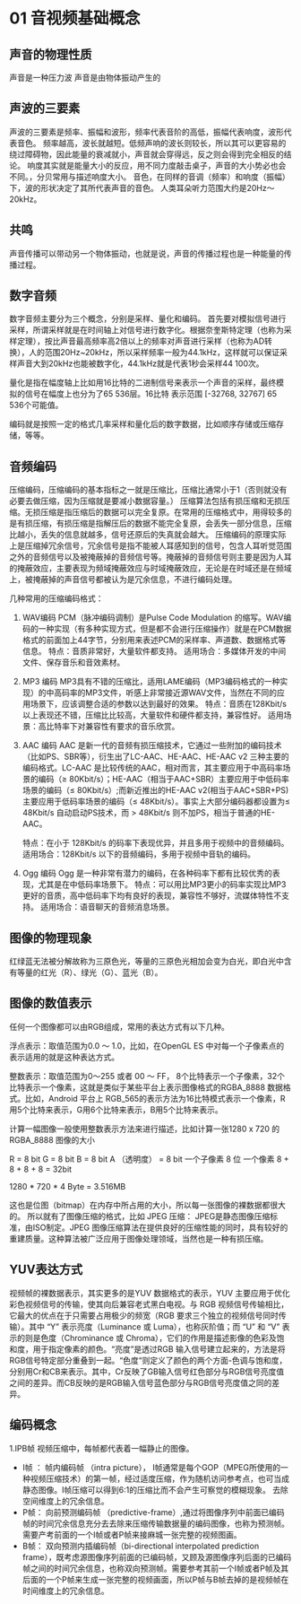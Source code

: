 # 01 音视频基础概念

## 声音的物理性质
声音是一种压力波 
声音是由物体振动产生的

## 声波的三要素
声波的三要素是频率、振幅和波形，频率代表音阶的高低，振幅代表响度，波形代表音色。
频率越高，波长就越短。低频声响的波长则较长，所以其可以更容易的绕过障碍物，因此能量的衰减就小，声音就会穿得远，反之则会得到完全相反的结论。
响度其实就是能量大小的反应，用不同力度敲击桌子，声音的大小势必也会不同。，分贝常用与描述响度大小。
音色，在同样的音调（频率）和响度（振幅）下，波的形状决定了其所代表声音的音色。
人类耳朵听力范围大约是20Hz～20kHz。

## 共鸣
声音传播可以带动另一个物体振动，也就是说，声音的传播过程也是一种能量的传播过程。

## 数字音频
数字音频主要分为三个概念，分别是采样、量化和编码。
首先要对模拟信号进行采样，所谓采样就是在时间轴上对信号进行数字化。根据奈奎斯特定理（也称为采样定理），按比声音最高频率高2倍以上的频率对声音进行采样（也称为AD转换），人的范围20Hz~20kHz，所以采样频率一般为44.1kHz，这样就可以保证采样声音大到20kHz也能被数字化，44.1kHz就是代表1秒会采样44 100次。

量化是指在幅度轴上比如用16比特的二进制信号来表示一个声音的采样，最终模拟的信号在幅度上也分为了65 536层。16比特 表示范围 [-32768, 32767] 65 536个可能值。

编码就是按照一定的格式几率采样和量化后的数字数据，比如顺序存储或压缩存储，等等。

## 音频编码
压缩编码，压缩编码的基本指标之一就是压缩比，压缩比通常小于1（否则就没有必要去做压缩，因为压缩就是要减小数据容量。）
压缩算法包括有损压缩和无损压缩。无损压缩是指压缩后的数据可以完全复原。在常用的压缩格式中，用得较多的是有损压缩，有损压缩是指解压后的数据不能完全复原，会丢失一部分信息，压缩比越小，丢失的信息就越多，信号还原后的失真就会越大。
压缩编码的原理实际上是压缩掉冗余信号，冗余信号是指不能被人耳感知到的信号，包含人耳听觉范围之外的音频信号以及被掩蔽掉的音频信号等。掩蔽掉的音频信号则主要是因为人耳的掩蔽效应，主要表现为频域掩蔽效应与时域掩蔽效应，无论是在时域还是在频域上，被掩蔽掉的声音信号都被认为是冗余信息，不进行编码处理。

几种常用的压缩编码格式：

1. WAV编码
	PCM（脉冲编码调制）是Pulse Code Modulation 的缩写。WAV编码的一种实现（有多种实现方式，但是都不会进行压缩操作）就是在PCM数据格式的前面加上44字节，分别用来表述PCM的采样率、声道数、数据格式等信息。
	特点：音质非常好，大量软件都支持。
	适用场合：多媒体开发的中间文件、保存音乐和音效素材。
	
2. MP3 编码
	MP3具有不错的压缩比，适用LAME编码（MP3编码格式的一种实现）的中高码率的MP3文件，听感上非常接近源WAV文件，当然在不同的应用场景下，应该调整合适的参数以达到最好的效果。
	特点：音质在128Kbit/s 以上表现还不错，压缩比比较高，大量软件和硬件都支持，兼容性好。
	适用场景：高比特率下对兼容性有要求的音乐欣赏。
3. AAC 编码
	AAC 是新一代的音频有损压缩技术，它通过一些附加的编码技术（比如PS、SBR等），衍生出了LC-AAC、HE-AAC、HE-AAC v2 三种主要的编码格式。LC-AAC 是比较传统的AAC，相对而言，其主要应用于中高码率场景的编码（≥ 80Kbit/s）；HE-AAC（相当于AAC+SBR）主要应用于中低码率场景的编码（≤ 80Kbit/s）;而新近推出的HE-AAC v2(相当于AAC+SBR+PS) 主要应用于低码率场景的编码（≤ 48Kbit/s）。事实上大部分编码器都设置为≤ 48Kbit/s 自动启动PS技术，而 > 48Kbit/s 则不加PS，相当于普通的HE-AAC。
	
	特点：在小于 128Kbit/s 的码率下表现优异，并且多用于视频中的音频编码。
	适用场合：128Kbit/s 以下的音频编码，多用于视频中音轨的编码。
	
4. Ogg 编码
	Ogg 是一种非常有潜力的编码，在各种码率下都有比较优秀的表现，尤其是在中低码率场景下。
	特点：可以用比MP3更小的码率实现比MP3 更好的音质，高中低码率下均有良好的表现，兼容性不够好，流媒体特性不支持。
	适用场合：语音聊天的音频消息场景。

## 图像的物理现象
红绿蓝无法被分解故称为三原色光，等量的三原色光相加会变为白光，即白光中含有等量的红光（R）、绿光（G）、蓝光（B）。

## 图像的数值表示
任何一个图像都可以由RGB组成，常用的表达方式有以下几种。

浮点表示：取值范围为0.0 ～ 1.0，比如，在OpenGL ES 中对每一个子像素点的表示适用的就是这种表达方式。

整数表示：取值范围为0～255 或者 00 ～ FF， 8个比特表示一个子像素，32个比特表示一个像素，这就是类似于某些平台上表示图像格式的RGBA_8888 数据格式。比如，Android 平台上 RGB_565的表示方法为16比特模式表示一个像素，R用5个比特来表示，G用6个比特来表示，B用5个比特来表示。

计算一幅图像一般使用整数表示方法来进行描述，比如计算一张1280 x 720 的 RGBA_8888 图像的大小

R = 8 bit
G = 8 bit
B = 8 bit
A （透明度） = 8 bit
一个子像素 8 位 一个像素 8 + 8 + 8 + 8 = 32bit

1280 * 720 * 4 Byte = 3.516MB

这也是位图（bitmap）在内存中所占用的大小，所以每一张图像的裸数据都很大的。
所以就有了图像压缩的格式，比如 JPEG 压缩： JPEG是静态图像压缩标准，由ISO制定。JPEG 图像压缩算法在提供良好的压缩性能的同时，具有较好的重建质量。这种算法被广泛应用于图像处理领域，当然也是一种有损压缩。

## YUV表达方式
视频帧的裸数据表示，其实更多的是YUV 数据格式的表示，YUV 主要应用于优化彩色视频信号的传输，使其向后兼容老式黑白电视。与 RGB 视频信号传输相比，它最大的优点在于只需要占用极少的频宽（RGB 要求三个独立的视频信号同时传输）。其中 “Y” 表示亮度（Luminance 或 Luma），也称灰阶值；而 “U” 和 “V” 表示的则是色度（Chrominance 或 Chroma），它们的作用是描述影像的色彩及饱和度，用于指定像素的颜色。“亮度”是透过RGB 输入信号建立起来的，方法是将RGB信号特定部分重叠到一起。“色度“则定义了颜色的两个方面-色调与饱和度，分别用Cr和CB来表示。其中，Cr反映了GB输入信号红色部分与RGB信号亮度值之间的差异。而CB反映的是RGB输入信号蓝色部分与RGB信号亮度值之同的差异。

## 编码概念
1.IPB帧
	视频压缩中，每帧都代表着一幅静止的图像。
	
- I帧 ： 帧内编码帧 （intra picture）， I帧通常是每个GOP（MPEG所使用的一种视频压缩技术）的第一帧，经过适度压缩，作为随机访问参考点，也可当成静态图像。I帧压缩可以得到6:1的压缩比而不会产生可察觉的模糊现象。 去除空间维度上的冗余信息。
- P帧： 向前预测编码帧 （predictive-frame）,通过将图像序列中前面已编码帧的时间冗余信息充分去去除来压缩传输数据量的编码图像，也称为预测帧。需要产考前面的一个I帧或者P帧来接麻城一张完整的视频图画。
- B帧： 双向预测内插编码帧（bi-directional interpolated prediction frame），既考虑源图像序列前面的已编码帧，又顾及源图像序列后面的已编码帧之间的时间冗余信息，也称双向预测帧。需要参考其前一个I帧或者P帧及其后面的一个P帧来生成一张完整的视频画面，所以P帧与B帧去掉的是视频帧在时间维度上的冗余信息。


